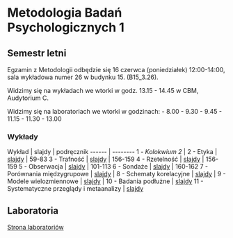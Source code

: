 # Metodologia Badań Psychologicznych 1

## Semestr letni

Egzamin z Metodologii odbędzie się 16 czerwca (poniedziałek) 12:00-14:00, sala wykładowa numer 26 w budynku 15. (B15_3.26).

Widzimy się na wykładach we wtorki w godz. 13.15 - 14.45 w CBM, Audytorium C.

Widzimy się na laboratoriach we wtorki w godzinach:
    - 8.00 - 9.30 
    - 9.45 - 11.15 
    - 11.30 - 13.00 


### Wykłady

Wykład | slajdy | podręcznik
------ | --------
1 - _Kolokwium 2_ |
2 - Etyka | [slajdy](01.html) | 59-83
3 - Trafność | [slajdy](02.html) | 156-159
4 - Rzetelność | [slajdy](03.html) | 156-159
5 - Obserwacja | [slajdy](04.html) | 101-113
6 - Sondaże | [slajdy](05.html) | 160-162
7 - Porównania międzygrupowe | [slajdy](06.html) | 
8 - Schematy korelacyjne | [slajdy](07.html) | 
9 - Modele wielozmiennowe | [slajdy](08.html) | 
10 - Badania podłużne | [slajdy](09.html)
11 - Systematyczne przeglądy i metaanalizy | [slajdy](10.html) 


<!-- 

9 - _Kolokwium 3_ |
12 - Modele wielozmiennowe, cz.2 | [slajdy](08.html) | 
15 - Podsumowanie | [slajdy](11.html) 

-->

## Laboratoria

[Strona laboratoriów](https://odmina.github.io/MBP_labs/)

<!-- 

## Pomoce dodatkowe

- [Korelacje](notebooks/korelacje)
- [Błąd losowy](notebooks/blad_losowy) 
 
-->
